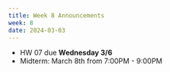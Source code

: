 ```yaml
---
title: Week 8 Announcements
week: 8
date: 2024-03-03
---
```


* HW 07 due **Wednesday 3/6**
* Midterm: March 8th from 7:00PM - 9:00PM 